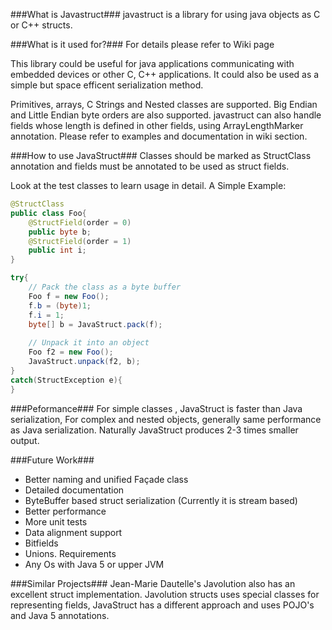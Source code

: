 ###What is Javastruct###
javastruct is a library for using java objects as C or C++ structs.

###What is it used for?###
For details please refer to Wiki page

This library could be useful for java applications communicating with embedded devices or other C, C++ applications. It could also be used as a simple but space efficent serialization method.

Primitives, arrays, C Strings and Nested classes are supported. Big Endian and Little Endian byte orders are also supported. javastruct can also handle fields whose length is defined in other fields, using ArrayLengthMarker annotation. Please refer to examples and documentation in wiki section.

###How to use JavaStruct###
Classes should be marked as StructClass annotation and fields must be annotated to be used as struct fields.

Look at the test classes to learn usage in detail. A Simple Example:
```java
@StructClass
public class Foo{
    @StructField(order = 0)
    public byte b;
    @StructField(order = 1)
    public int i;
}

try{
    // Pack the class as a byte buffer
    Foo f = new Foo();
    f.b = (byte)1;
    f.i = 1;
    byte[] b = JavaStruct.pack(f);
    
    // Unpack it into an object
    Foo f2 = new Foo();
    JavaStruct.unpack(f2, b);
}
catch(StructException e){
}
```
###Peformance###
For simple classes , JavaStruct is faster than Java serialization, For complex and nested objects, generally same performance as Java serialization. Naturally JavaStruct produces 2-3 times smaller output.

###Future Work###
- Better naming and unified Façade class
- Detailed documentation
- ByteBuffer based struct serialization (Currently it is stream based)
- Better performance
- More unit tests
- Data alignment support
- Bitfields
- Unions.
Requirements
- Any Os with Java 5 or upper JVM

###Similar Projects###
Jean-Marie Dautelle's Javolution also has an excellent struct implementation. Javolution structs uses special classes for representing fields, JavaStruct has a different approach and uses POJO's and Java 5 annotations.
